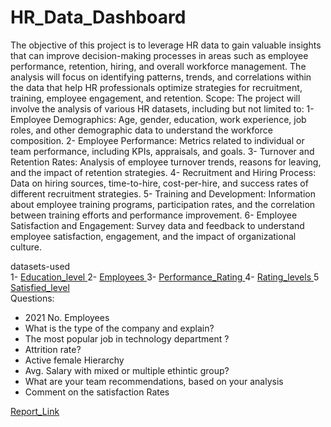 # HR_Data_Dashboard
The objective of this project is to leverage HR data to gain valuable insights that can improve decision-making processes in areas such as employee performance, retention, hiring, and overall workforce management. The analysis will focus on identifying patterns, trends, and correlations within the data that help HR professionals  optimize strategies for recruitment, training, employee engagement, and retention.
Scope: The project will involve the analysis of various HR datasets, including but not limited to:
1- Employee Demographics: Age, gender, education, work experience, job roles, and other demographic data to understand the workforce composition.
2- Employee Performance: Metrics related to individual or team performance, including KPIs, appraisals, and goals.
3- Turnover and Retention Rates: Analysis of employee turnover trends, reasons for leaving, and the impact of retention strategies.
4- Recruitment and Hiring Process: Data on hiring sources, time-to-hire, cost-per-hire, and success rates of different recruitment strategies.
5- Training and Development: Information about employee training programs, participation rates, and the correlation between training efforts and performance improvement.
6- Employee Satisfaction and Engagement: Survey data and feedback to understand employee satisfaction, engagement, and the impact of organizational culture.

datasets-used <br>
1- <a href="https://github.com/bahaaeldein11/HR_Data_Dashboard/blob/main/EducationLevel.csv"> Education_level </a>
2-  <a href="https://github.com/bahaaeldein11/HR_Data_Dashboard/blob/main/Employee.csv"> Employees </a>
3- <a href="https://github.com/bahaaeldein11/HR_Data_Dashboard/blob/main/PerformanceRating.csv"> Performance_Rating </a>
4- <a href="https://github.com/bahaaeldein11/HR_Data_Dashboard/blob/main/RatingLevel.csv"> Rating_levels </a>
5  <a href="https://github.com/bahaaeldein11/HR_Data_Dashboard/blob/main/SatisfiedLevel.csv"> Satisfied_level </a>
<br>
Questions:
- 2021 No. Employees
- What is the type of the company and explain?
- The most popular job in technology department ?
- Attrition rate? 
- Active female Hierarchy 
- Avg. Salary with mixed or multiple ethintic group?
- What are your team recommendations, based on your analysis 
- Comment on the satisfaction Rates



<a href="https://app.powerbi.com/view?r=eyJrIjoiNTBjNDM3YWItZmQwNC00MmE5LThmMzgtMWE0OTY0ZjZiNDkxIiwidCI6ImMwZmFkZjg5LWRmZjEtNDY3Ni1hZDY0LTAzMjExNTUyNjEwYSJ9"> Report_Link </a>
